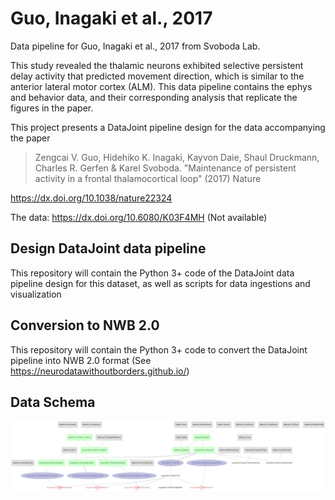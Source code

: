 # Guo, Inagaki et al., 2017
Data pipeline for Guo, Inagaki et al., 2017 from Svoboda Lab.

This study revealed the thalamic neurons exhibited selective persistent delay activity that predicted movement direction, which is similar to the anterior lateral motor cortex (ALM). This data pipeline contains the ephys and behavior data, and their corresponding analysis that replicate the figures in the paper.

This project presents a DataJoint pipeline design for the data accompanying the paper
> Zengcai V. Guo, Hidehiko K. Inagaki, Kayvon Daie, Shaul Druckmann, Charles R. Gerfen & Karel Svoboda. "Maintenance of persistent activity in a frontal thalamocortical loop" (2017) Nature

https://dx.doi.org/10.1038/nature22324

The data: https://dx.doi.org/10.6080/K03F4MH (Not available)

## Design DataJoint data pipeline 
This repository will contain the Python 3+ code of the DataJoint data pipeline design for this dataset, as well as scripts for data ingestions and visualization

## Conversion to NWB 2.0
This repository will contain the Python 3+ code to convert the DataJoint pipeline into NWB 2.0 format (See https://neurodatawithoutborders.github.io/)

## Data Schema
![ERD of the entire data pipeline](images/core_erd.png)





